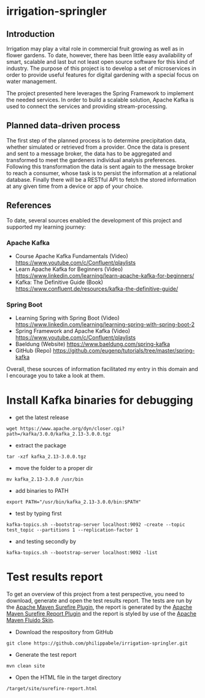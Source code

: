 # irrigation-springler

## Introduction

Irrigation may play a vital role in commercial fruit growing as well as in flower gardens. To date, however, there has been little easy availability of smart, scalable and last but not least open source software for this kind of industry. The purpose of this project is to develop a set of microservices in order to provide useful features for digital gardening with a special focus on water management.

The project presented here leverages the Spring Framework to implement the needed services. In order to build a scalable solution, Apache Kafka is used to connect the services and providing stream-processing.

## Planned data-driven process

The first step of the planned process is to determine precipitation data, whether simulated or retrieved from a provider. Once the data is present and sent to a message broker, the data has to be aggregated and transformed to meet the gardeners individual analysis preferences. Following this transformation the data is sent again to the message broker to reach a consumer, whose task is to persist the information at a relational database. Finally there will be a RESTful API to fetch the stored information at any given time from a device or app of your choice.

## References

To date, several sources enabled the development of this project and supported my learning journey:

### Apache Kafka

- Course Apache Kafka Fundamentals (Video) https://www.youtube.com/c/Confluent/playlists
- Learn Apache Kafka for Beginners (Video) https://www.linkedin.com/learning/learn-apache-kafka-for-beginners/
- Kafka: The Definitive Guide (Book) https://www.confluent.de/resources/kafka-the-definitive-guide/

### Spring Boot

- Learning Spring with Spring Boot (Video) https://www.linkedin.com/learning/learning-spring-with-spring-boot-2
- Spring Framework and Apache Kafka (Video) https://www.youtube.com/c/Confluent/playlists
- Baeldung (Website) https://www.baeldung.com/spring-kafka
- GitHub (Repo) https://github.com/eugenp/tutorials/tree/master/spring-kafka

Overall, these sources of information facilitated my entry in this domain and I encourage you to take a look at them.

# Install Kafka binaries for debugging

- get the latest release

`wget https://www.apache.org/dyn/closer.cgi?path=/kafka/3.0.0/kafka_2.13-3.0.0.tgz`

- extract the package

`tar -xzf kafka_2.13-3.0.0.tgz`

- move the folder to a proper dir

`mv kafka_2.13-3.0.0 /usr/bin`

- add binaries to PATH

`export PATH="/usr/bin/kafka_2.13-3.0.0/bin:$PATH"`

- test by typing first

`kafka-topics.sh --bootstrap-server localhost:9092 -create --topic test_topic --partitions 1 --replication-factor 1`

- and testing secondly by

`kafka-topics.sh --bootstrap-server localhost:9092 -list`

# Test results report

To get an overview of this project from a test perspective, you need to download, generate and open the test results report. The tests are run by the [Apache Maven Surefire Plugin](https://maven.apache.org/surefire/maven-surefire-plugin/index.html), the report is generated by the [Apache Maven Surefire Report Plugin](https://maven.apache.org/surefire/maven-surefire-report-plugin/index.html) and the report is styled by use of the [Apache Maven Fluido Skin](https://maven.apache.org/skins/maven-fluido-skin/).

- Download the respository from GitHub

`git clone https://github.com/philippabele/irrigation-springler.git`

- Generate the test report

`mvn clean site`

- Open the HTML file in the target directory

`/target/site/surefire-report.html`
